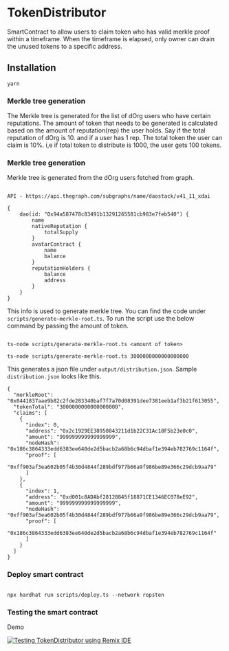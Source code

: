 # TokenDistributor

SmartContract to allow users to claim token who has valid merkle proof within a timeframe. When the timeframe is elapsed, only owner can drain the unused tokens to a specific address.



## Installation


```
yarn
```



### Merkle tree generation

The Merkle tree is generated for the list of dOrg users who have certain reputations. The amount of token that needs to be generated is calculated based on the amount of reputation(rep) the user holds. Say if the total reputation of dOrg is 10. and if a user has 1 rep. The total token the user can claim is 10%. i,e if total token to distribute is 1000, the user gets 100 tokens.



### Merkle tree generation

Merkle tree is generated from the dOrg users fetched from graph.

```

API - https://api.thegraph.com/subgraphs/name/daostack/v41_11_xdai

{
    dao(id: "0x94a587478c83491b13291265581cb983e7feb540") {
        name
        nativeReputation {
            totalSupply
        }
        avatarContract {
            name
            balance
        }
        reputationHolders {
            balance
            address
        }
    }
}

```

This info is used to generate merkle tree. You can find the code under `scripts/generate-merkle-root.ts`.
To run the script use the below command by passing the amount of token.

```

ts-node scripts/generate-merkle-root.ts <amount of token>

ts-node scripts/generate-merkle-root.ts 3000000000000000000

```

This generates a json file under `output/distribution.json`. Sample `distribution.json` looks like this.

```
{
  "merkleRoot": "0x0441837aae9b82c2fde283340baf7f7a70d08391dee7381eeb1af3b21f613055",
  "tokenTotal": "3000000000000000000",
  "claims": [
    {
      "index": 0,
      "address": "0x2c1929EE38950843211d1b22C31Ac18F5b23e0c0",
      "amount": "999999999999999999",
      "nodeHash": "0x186c3864333edd6383ee640de2d5bacb2a68b6c94dbaf1e394eb782769c1164f",
      "proof": [
        "0xff903af3ea602b05f4b30d4844f289bdf977b66a9f986be89e366c29dcb9aa79"
      ]
    },
    {
      "index": 1,
      "address": "0xd001c8ADAbf28128845f18871CE1346EC078eE92",
      "amount": "999999999999999999",
      "nodeHash": "0xff903af3ea602b05f4b30d4844f289bdf977b66a9f986be89e366c29dcb9aa79",
      "proof": [
        "0x186c3864333edd6383ee640de2d5bacb2a68b6c94dbaf1e394eb782769c1164f"
      ]
    }
  ]
}
```

### Deploy smart contract

```

npx hardhat run scripts/deploy.ts --network ropsten

```

### Testing the smart contract

Demo

[![Testing TokenDistributor using Remix IDE](https://user-images.githubusercontent.com/19688333/124708289-b347c880-df17-11eb-86d6-b993f9401eeb.png)
](https://youtu.be/yi3HGhno9-E)


